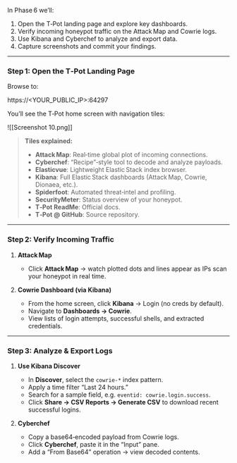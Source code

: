In Phase 6 we’ll:

1. Open the T‑Pot landing page and explore key dashboards.  
2. Verify incoming honeypot traffic on the Attack Map and Cowrie logs.  
3. Use Kibana and Cyberchef to analyze and export data.  
4. Capture screenshots and commit your findings.

---

### Step 1: Open the T‑Pot Landing Page

Browse to:

https://<YOUR_PUBLIC_IP>:64297


You’ll see the T‑Pot home screen with navigation tiles:

![[Screenshot 10.png]]

> **Tiles explained:**  
> - **Attack Map**: Real‑time global plot of incoming connections.  
> - **Cyberchef**: “Recipe”‑style tool to decode and analyze payloads.  
> - **Elasticvue**: Lightweight Elastic Stack index browser.  
> - **Kibana**: Full Elastic Stack dashboards (Attack Map, Cowrie, Dionaea, etc.).  
> - **Spiderfoot**: Automated threat‑intel and profiling.  
> - **SecurityMeter**: Status overview of your honeypot.  
> - **T‑Pot ReadMe**: Official docs.  
> - **T‑Pot @ GitHub**: Source repository.

---

### Step 2: Verify Incoming Traffic

1. **Attack Map**  
   - Click **Attack Map** → watch plotted dots and lines appear as IPs scan your honeypot in real time.  
   

2. **Cowrie Dashboard (via Kibana)**  
   - From the home screen, click **Kibana** → Login (no creds by default).  
   - Navigate to **Dashboards → Cowrie**.  
   - View lists of login attempts, successful shells, and extracted credentials.  
   

---

### Step 3: Analyze & Export Logs

1. **Use Kibana Discover**  
   - In **Discover**, select the `cowrie-*` index pattern.  
   - Apply a time filter “Last 24 hours.”  
   - Search for a sample field, e.g. `eventid: cowrie.login.success`.  
   - Click **Share → CSV Reports → Generate CSV** to download recent successful logins.  

2. **Cyberchef**  
   - Copy a base64‑encoded payload from Cowrie logs.  
   - Click **Cyberchef**, paste it in the “Input” pane.  
   - Add a “From Base64” operation → view decoded contents.  
   
